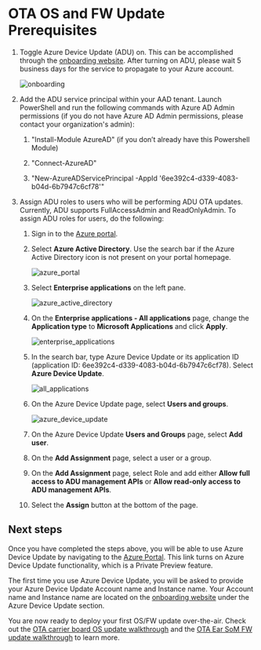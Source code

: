 # OTA OS and FW Update Prerequisites

1. Toggle Azure Device Update (ADU) on. This can be accomplished through the [onboarding website](https://github.com/microsoft/Project-Santa-Cruz-Private-Preview/blob/main/user-guides/getting_started/azure-subscription-onboarding.md). After turning on ADU, please wait 5 business days for the service to propagate to your Azure account.

    ![onboarding](https://github.com/microsoft/Project-Santa-Cruz-Private-Preview/blob/main/user-guides/getting_started/getting_started_images/onboarding_dps_adu.png)

1. Add the ADU service principal within your AAD tenant. Launch PowerShell and run the following commands with Azure AD Admin permissions (if you do not have Azure AD Admin permissions, please contact your organization's admin):

    1. "Install-Module AzureAD" (if you don’t already have this Powershell Module)

    1. "Connect-AzureAD"

    1. "New-AzureADServicePrincipal -AppId '6ee392c4-d339-4083-b04d-6b7947c6cf78'"

1. Assign ADU roles to users who will be performing ADU OTA updates. Currently, ADU supports FullAccessAdmin and ReadOnlyAdmin. To assign ADU roles for users, do the following:

    1. Sign in to the [Azure portal](https://portal.azure.com/?feature.canmodifystamps=true&Microsoft_Azure_Iothub=aduprod).

    1. Select **Azure Active Directory**. Use the search bar if the Azure Active Directory icon is not present on your portal homepage.

        ![azure_portal](https://github.com/microsoft/Project-Santa-Cruz-Private-Preview/blob/main/user-guides/updating/images/prereqs_azure_portal.png)

    1. Select **Enterprise applications** on the left pane.

        ![azure_active_directory](https://github.com/microsoft/Project-Santa-Cruz-Private-Preview/blob/main/user-guides/updating/images/prereqs_azure_active_directory.png)

    1. On the **Enterprise applications - All applications** page, change the **Application type** to **Microsoft Applications** and click **Apply**.

        ![enterprise_applications](https://github.com/microsoft/Project-Santa-Cruz-Private-Preview/blob/main/user-guides/updating/images/prereqs_enterprise_applications.png)

    1. In the search bar, type Azure Device Update or its application ID (application ID: 6ee392c4-d339-4083-b04d-6b7947c6cf78). Select **Azure Device Update**.

        ![all_applications](https://github.com/microsoft/Project-Santa-Cruz-Private-Preview/blob/main/user-guides/updating/images/prereqs_all_applications.png)

    1. On the Azure Device Update page, select **Users and groups**.

        ![azure_device_update](https://github.com/microsoft/Project-Santa-Cruz-Private-Preview/blob/main/user-guides/updating/images/prereqs_azure_device_update.png)

    1. On the Azure Device Update **Users and Groups** page, select **Add user**.

    1. On the **Add Assignment** page, select a user or a group.

    1. On the **Add Assignment** page, select Role and add either **Allow full access to ADU management APIs** or **Allow read-only access to ADU management APIs**.

    1. Select the **Assign** button at the bottom of the page.

## Next steps

Once you have completed the steps above, you will be able to use Azure Device Update by navigating to the [Azure Portal](https://portal.azure.com/?feature.canmodifystamps=true&Microsoft_Azure_Iothub=aduprod). This link turns on Azure Device Update functionality, which is a Private Preview feature.

The first time you use Azure Device Update, you will be asked to provide your Azure Device Update Account name and Instance name. Your Account name and Instance name are located on the [onboarding website](https://aka.ms/projectsantacruz) under the Azure Device Update section.

You are now ready to deploy your first OS/FW update over-the-air. Check out the [OTA carrier board OS update walkthrough](https://github.com/microsoft/Project-Santa-Cruz-Private-Preview/blob/main/user-guides/updating/ota_update.md) and the [OTA Ear SoM FW update walkthrough](https://github.com/microsoft/Project-Santa-Cruz-Private-Preview/blob/main/user-guides/updating/ear_som_firmware.md) to learn more.

